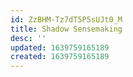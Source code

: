 ```yaml
---
id: ZzBHM-Tz7dT5P5sUJt0_M
title: Shadow Sensemaking
desc: ''
updated: 1639759165189
created: 1639759165189
---
```


